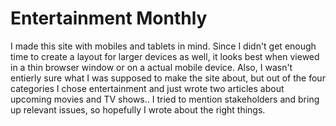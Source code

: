 # Entertainment Monthly

I made this site with mobiles and tablets in mind. Since I didn't get enough time to create a layout for larger devices as well, it looks best when viewed in a thin browser window or on a actual mobile device. Also, I wasn't entierly sure what I was supposed to make the site about, but out of the four categories I chose entertainment and just wrote two articles about upcoming movies and TV shows.. I tried to mention stakeholders and bring up relevant issues, so hopefully I wrote about the right things.